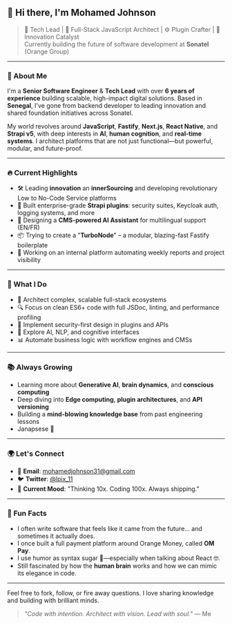 ## 👋 Hi there, I'm Mohamed Johnson

> 🧠 Tech Lead | 🔧 Full-Stack JavaScript Architect | ⚙️ Plugin Crafter | 🚀 Innovation Catalyst  
> Currently building the future of software development at **Sonatel** (Orange Group)

---

### 🧬 About Me

I'm a **Senior Software Engineer** & **Tech Lead** with over **6 years of experience** building scalable, high-impact digital solutions. Based in **Senegal**, I've gone from backend developer to leading innovation and shared foundation initiatives across Sonatel.

My world revolves around **JavaScript**, **Fastify**, **Next.js**, **React Native**, and **Strapi v5**, with deep interests in **AI**, **human cognition**, and **real-time systems**. I architect platforms that are not just functional—but powerful, modular, and future-proof.

---

### 🔥 Current Highlights

- 🛠️ Leading **innovation** an **innerSourcing** and developing revolutionary Low to No-Code Service platforms 
- 🔐 Built enterprise-grade **Strapi plugins**: security suites, Keycloak auth, logging systems, and more  
- 🤖 Designing a **CMS-powered AI Assistant** for multilingual support (EN/FR)  
- 📦 Trying to create a "**TurboNode**" – a modular, blazing-fast Fastify boilerplate  
- 🧠 Working on an internal platform automating weekly reports and project visibility

---

### 🚀 What I Do

- 🧩 Architect complex, scalable full-stack ecosystems  
- 🔍 Focus on clean ES6+ code with full JSDoc, linting, and performance profiling  
- 🔐 Implement security-first design in plugins and APIs  
- 🧠 Explore AI, NLP, and cognitive interfaces  
- 📊 Automate business logic with workflow engines and CMSs  

---

### 📚 Always Growing

- Learning more about **Generative AI**, **brain dynamics**, and **conscious computing**  
- Deep diving into **Edge computing**, **plugin architectures**, and **API versioning**  
- Building a **mind-blowing knowledge base** from past engineering lessons
- Janapsese 🥳

---

### 🌍 Let's Connect

- 💌 **Email**: mohamedjohnson31@gmail.com  
- 🐦 **Twitter**: [@lpix_11](https://twitter.com/lpix_11)  
- 🧠 **Current Mood**: "Thinking 10x. Coding 100x. Always shipping."  

---

### 💬 Fun Facts

- I often write software that feels like it came from the future… and sometimes it actually does.  
- I once built a full payment platform around Orange Money, called **OM Pay**.  
- I use humor as syntax sugar 🍬—especially when talking about React 🤓.  
- Still fascinated by how the **human brain** works and how we can mimic its elegance in code.  

---

Feel free to fork, follow, or fire away questions. I love sharing knowledge and building with brilliant minds.

> _"Code with intention. Architect with vision. Lead with soul."_ — Me
